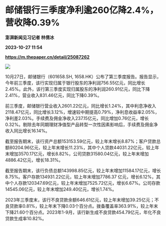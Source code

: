# 邮储银行三季度净利逾260亿降2.4%，营收降0.39%
**澎湃新闻见习记者 林倩冰**

**2023-10-27 11:54**

**https://m.thepaper.cn/detail/25087262**

![](https://imagecloud.thepaper.cn/thepaper/image/275/909/914.jpg)

10月27日，邮储银行（601658.SH, 1658.HK）公布了第三季度报告。报告显示，今年前三季度，该行实现归属于银行股东的净利润756.55亿元，同比增长2.45%。此外，该行第三季度实现归属股东的净利润260.91亿元，同比下降2.41%，营业收入831.46亿元，同比下降0.39%。

前三季度，邮储银行营业收入2601.22亿元，同比增长1.24%，其中利息净收入2118.47亿元，同比增长3.12%，增速较中期提高0.79%，净利息收益率2.05%，净利差2.03%。手续费及佣金净收入237.15亿元，同比增加0.76亿元，增长0.32%。剔除去年同期理财净值型产品转型一次性因素影响后，手续费及佣金净收入同比增长16.14%。

截至报告期末，该行资产总额153153.59亿元，较上年末增长8.87%；客户贷款总额80204.96亿元，较上年末增长11.23%，其中个人贷款44031.22亿元，较上年末增加3570.17亿元，增长8.82%，公司贷款31580.04亿元，较上年末增加4886.42亿元，增长18.31%。

截至报告期末，该行负债总额143998.85亿元，较上年末增加11584.17亿元，增长8.75%。客户存款134931.22亿元，较上年末增加7786.37 亿元，增长6.12%，其中个人存款120347.69亿元，较上年末增加7525.72亿元，增长6.67%。公司存款14545.06亿元，较上年末增加249.40亿元，增长1.74%。

2023年三季度末，该行不良贷款余额646.61亿元，较上年末增加39.25亿元；不良贷款率0.81%，较上年末下降0.03个百分点。拨备覆盖率363.91%，较上年末下降21.60个百分点。2023年1-9月，该行新生成不良贷款454.79亿元，年化不良贷款生成率10.82%。